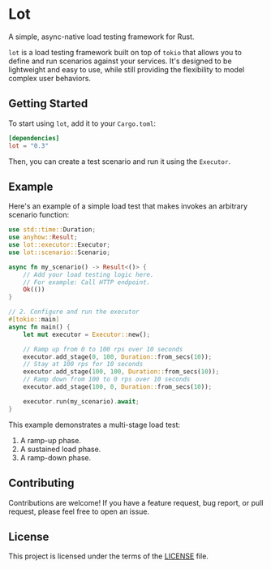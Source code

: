 # Lot

A simple, async-native load testing framework for Rust.

`lot` is a load testing framework built on top of `tokio` that allows you to define and run scenarios against your services. It's designed to be lightweight and easy to use, while still providing the flexibility to model complex user behaviors.

## Getting Started

To start using `lot`, add it to your `Cargo.toml`:

```toml
[dependencies]
lot = "0.3"
```

Then, you can create a test scenario and run it using the `Executor`.

## Example

Here's an example of a simple load test that makes invokes an arbitrary scenario function:

```rust
use std::time::Duration;
use anyhow::Result;
use lot::executor::Executor;
use lot::scenario::Scenario;

async fn my_scenario() -> Result<()> {
    // Add your load testing logic here.
    // For example: Call HTTP endpoint.
    Ok(())
}

// 2. Configure and run the executor
#[tokio::main]
async fn main() {
    let mut executor = Executor::new();

    // Ramp up from 0 to 100 rps over 10 seconds
    executor.add_stage(0, 100, Duration::from_secs(10));
    // Stay at 100 rps for 10 seconds
    executor.add_stage(100, 100, Duration::from_secs(10));
    // Ramp down from 100 to 0 rps over 10 seconds
    executor.add_stage(100, 0, Duration::from_secs(10));

    executor.run(my_scenario).await;
}
```

This example demonstrates a multi-stage load test:

1.  A ramp-up phase.
2.  A sustained load phase.
3.  A ramp-down phase.

## Contributing

Contributions are welcome! If you have a feature request, bug report, or pull request, please feel free to open an issue.

## License

This project is licensed under the terms of the [LICENSE](LICENSE) file.
